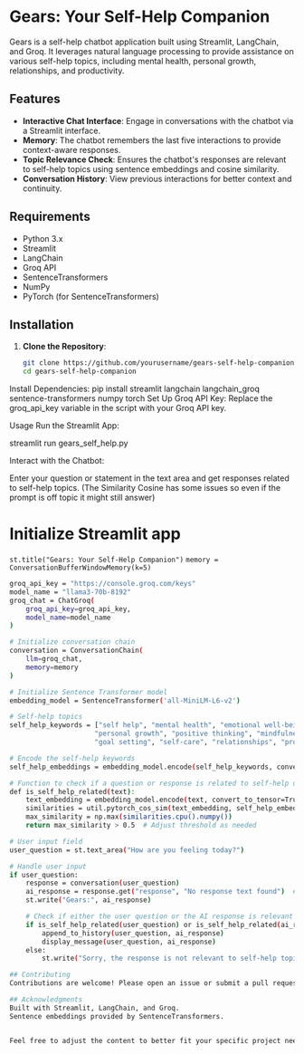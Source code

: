 # Gears: Your Self-Help Companion

Gears is a self-help chatbot application built using Streamlit, LangChain, and Groq. It leverages natural language processing to provide assistance on various self-help topics, including mental health, personal growth, relationships, and productivity.

## Features

- **Interactive Chat Interface**: Engage in conversations with the chatbot via a Streamlit interface.
- **Memory**: The chatbot remembers the last five interactions to provide context-aware responses.
- **Topic Relevance Check**: Ensures the chatbot's responses are relevant to self-help topics using sentence embeddings and cosine similarity.
- **Conversation History**: View previous interactions for better context and continuity.

## Requirements

- Python 3.x
- Streamlit
- LangChain
- Groq API
- SentenceTransformers
- NumPy
- PyTorch (for SentenceTransformers)

## Installation

1. **Clone the Repository**:
   ```bash
   git clone https://github.com/yourusername/gears-self-help-companion.git
   cd gears-self-help-companion
Install Dependencies:
pip install streamlit langchain langchain_groq sentence-transformers numpy torch
Set Up Groq API Key:
Replace the groq_api_key variable in the script with your Groq API key.

Usage
Run the Streamlit App:

streamlit run gears_self_help.py

Interact with the Chatbot:

Enter your question or statement in the text area and get responses related to self-help topics.
(The Similarity Cosine has some issues so even if the prompt is off topic it might still answer)

# Initialize Streamlit app
`st.title("Gears: Your Self-Help Companion")`
`memory = ConversationBufferWindowMemory(k=5)`
   ```bash
   groq_api_key = "https://console.groq.com/keys"
   model_name = "llama3-70b-8192"
   groq_chat = ChatGroq(
       groq_api_key=groq_api_key,
       model_name=model_name
   )
   
   # Initialize conversation chain
   conversation = ConversationChain(
       llm=groq_chat,
       memory=memory
   )
   
   # Initialize Sentence Transformer model
   embedding_model = SentenceTransformer('all-MiniLM-L6-v2')
   
   # Self-help topics
   self_help_keywords = ["self help", "mental health", "emotional well-being", "stress management", 
                        "personal growth", "positive thinking", "mindfulness", "motivation", 
                        "goal setting", "self-care", "relationships", "productivity", "confidence"]
   
   # Encode the self-help keywords
   self_help_embeddings = embedding_model.encode(self_help_keywords, convert_to_tensor=True)
   
   # Function to check if a question or response is related to self-help using embeddings
   def is_self_help_related(text):
       text_embedding = embedding_model.encode(text, convert_to_tensor=True)
       similarities = util.pytorch_cos_sim(text_embedding, self_help_embeddings)
       max_similarity = np.max(similarities.cpu().numpy())
       return max_similarity > 0.5  # Adjust threshold as needed
   
   # User input field
   user_question = st.text_area("How are you feeling today?")
   
   # Handle user input
   if user_question:
       response = conversation(user_question)
       ai_response = response.get("response", "No response text found")  # Adjust according to the actual response structure
       st.write("Gears:", ai_response)
   
       # Check if either the user question or the AI response is relevant to self-help topics
       if is_self_help_related(user_question) or is_self_help_related(ai_response):
           append_to_history(user_question, ai_response)
           display_message(user_question, ai_response)
       else:
           st.write("Sorry, the response is not relevant to self-help topics. Please ask another question related to mental health, personal growth, relationships, or productivity.")

## Contributing
Contributions are welcome! Please open an issue or submit a pull request for any changes or improvements.

## Acknowledgments
Built with Streamlit, LangChain, and Groq.
Sentence embeddings provided by SentenceTransformers.


Feel free to adjust the content to better fit your specific project needs and details.

